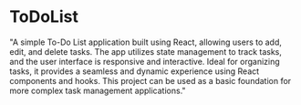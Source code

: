 # ToDoList
"A simple To-Do List application built using React, allowing users to add, edit, and delete tasks. The app utilizes state management to track tasks, and the user interface is responsive and interactive. Ideal for organizing tasks, it provides a seamless and dynamic experience using React components and hooks. This project can be used as a basic foundation for more complex task management applications."
